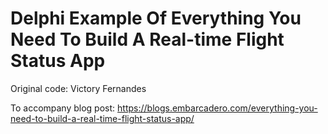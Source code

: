 # Delphi Example Of Everything You Need To Build A Real-time Flight Status App

Original code: Victory Fernandes

To accompany blog post: https://blogs.embarcadero.com/everything-you-need-to-build-a-real-time-flight-status-app/


